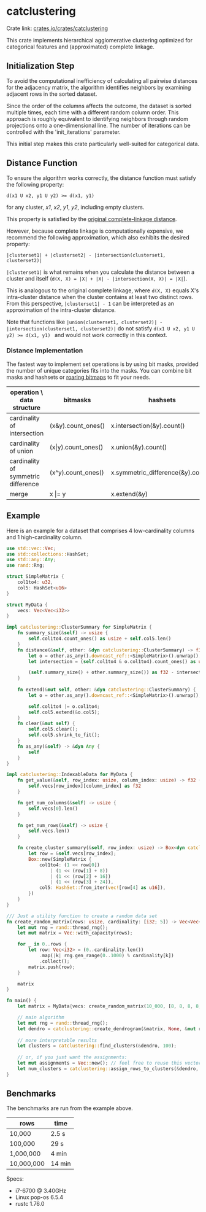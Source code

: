 # catclustering

Crate link: [crates.io/crates/catclustering](https://crates.io/crates/catclustering)

This crate implements hierarchical agglomerative clustering optimized for categorical features and (approximated) complete linkage.

## Initialization Step

To avoid the computational inefficiency of calculating all pairwise distances for the adjacency matrix, the algorithm identifies neighbors by examining adjacent rows in the sorted dataset. 

Since the order of the columns affects the outcome, the dataset is sorted multiple times, each time with a different random column order.
This approach is roughly equivalent to identifying neighbors through random projections onto a one-dimensional line.
The number of iterations can be controlled with the 'init_iterations' parameter.

This initial step makes this crate particularly well-suited for categorical data.

## Distance Function

To ensure the algorithm works correctly, the distance function must satisfy the following property:

```
d(x1 U x2, y1 U y2) >= d(x1, y1) 
```

for any cluster, *x1*, *x2*, *y1*, *y2*, including empty clusters.

This property is satisfied by the [original complete-linkage distance](https://en.wikipedia.org/wiki/Complete-linkage_clustering).

However, because complete linkage is computationally expensive, we recommend the following approximation, which also exhibits the desired property:

```
|clusterset1| + |clusterset2| - |intersection(clusterset1, clusterset2)|
```

`|clusterset1|` is what remains when you calculate the distance between a cluster and itself  (`d(X, X) = |X| + |X| - |intersection(X, X)| = |X|`).

This is analogous to the original complete linkage, where `d(X, X)` equals X's intra-cluster distance when the cluster contains at least two distinct rows. 
From this perspective, `|clusterset1| - 1` can be interpreted as an approximation of the intra-cluster distance.

Note that functions like `|union(clusterset1, clusterset2)| - |intersection(clusterset1, clusterset2)|` do not satisfy `d(x1 U x2, y1 U y2) >= d(x1, y1) ` and would not work correctly in this context.

### Distance Implementation

The fastest way to implement set operations is by using bit masks, provided the number of unique categories fits into the masks.
You can combine bit masks and hashsets or [roaring bitmaps](https://docs.rs/roaring/latest/roaring/) to fit your needs.


| operation \ data structure          | bitmasks            | hashsets                           | roaring bitmaps                |
|-------------------------------------|---------------------|------------------------------------|--------------------------------|
| cardinality of intersection         | (x&y).count_ones()  | x.intersection(&y).count()         | x.intersection_len(&y)         |
| cardinality of union                | (x\|y).count_ones() | x.union(&y).count()                | x.union_len(&y)                |
| cardinality of symmetric difference | (x^y).count_ones()  | x.symmetric_difference(&y).count() | x.symmetric_difference_len(&y) |
| merge                               | x \|= y             | x.extend(&y)                       | x.extend(&y)                   |

## Example

Here is an example for a dataset that comprises 4 low-cardinality columns and 1 high-cardinality column.

```rust
use std::vec::Vec;
use std::collections::HashSet;
use std::any::Any;
use rand::Rng;

struct SimpleMatrix {
    col1to4: u32,
    col5: HashSet<u16>
}

struct MyData {
    vecs: Vec<Vec<i32>>
}

impl catclustering::ClusterSummary for SimpleMatrix {
    fn summary_size(&self) -> usize {
        self.col1to4.count_ones() as usize + self.col5.len() 
    }
    fn distance(&self, other: &dyn catclustering::ClusterSummary) -> f32 {
        let o = other.as_any().downcast_ref::<SimpleMatrix>().unwrap();
        let intersection = (self.col1to4 & o.col1to4).count_ones() as usize + self.col5.intersection(&o.col5).count();

        (self.summary_size() + other.summary_size()) as f32 - intersection as f32
    }
    
    fn extend(&mut self, other: &dyn catclustering::ClusterSummary) {
        let o = other.as_any().downcast_ref::<SimpleMatrix>().unwrap();

        self.col1to4 |= o.col1to4;
        self.col5.extend(&o.col5);
    }
    fn clear(&mut self) {
        self.col5.clear();
        self.col5.shrink_to_fit();
    }
    fn as_any(&self) -> &dyn Any {
        self
    }
}   

impl catclustering::IndexableData for MyData {
    fn get_value(&self, row_index: usize, column_index: usize) -> f32 {
        self.vecs[row_index][column_index] as f32
    }

    fn get_num_columns(&self) -> usize {
        self.vecs[0].len()
    }

    fn get_num_rows(&self) -> usize {
        self.vecs.len()
    }

    fn create_cluster_summary(&self, row_index: usize) -> Box<dyn catclustering::ClusterSummary> {
        let row = &self.vecs[row_index];
        Box::new(SimpleMatrix {
            col1to4: (1 << row[0])
                | (1 << (row[1] + 8))
                | (1 << (row[2] + 16))
                | (1 << (row[3] + 24)),
            col5: HashSet::from_iter(vec![row[4] as u16]),
        })
    }
}

/// Just a utility function to create a random data set
fn create_random_matrix(rows: usize, cardinality: [i32; 5]) -> Vec<Vec<i32>> {
    let mut rng = rand::thread_rng();
    let mut matrix = Vec::with_capacity(rows);

    for _ in 0..rows {
        let row: Vec<i32> = (0..cardinality.len())
            .map(|k| rng.gen_range(0..1000) % cardinality[k])
            .collect();
        matrix.push(row);
    }

    matrix
}

fn main() {
    let matrix = MyData{vecs: create_random_matrix(10_000, [8, 8, 8, 8, 2000])};

    // main algorithm
    let mut rng = rand::thread_rng(); 
    let dendro = catclustering::create_dendrogram(&matrix, None, &mut rng);
   
    // more interpretable results
    let clusters = catclustering::find_clusters(&dendro, 100);
    
    // or, if you just want the assignments:
    let mut assignments = Vec::new(); // feel free to reuse this vector 
    let num_clusters = catclustering::assign_rows_to_clusters(&dendro, &mut assignments, 100);
}
```

## Benchmarks

The benchmarks are run from the example above.

| rows       | time   |
| ---------- | ------ |
| 10,000     | 2.5 s  |
| 100,000    | 29 s   |
| 1,000,000  | 4 min  |
| 10,000,000 | 14 min |

Specs:

- i7-6700 @ 3.40GHz
- Linux pop-os 6.5.4
- rustc 1.76.0